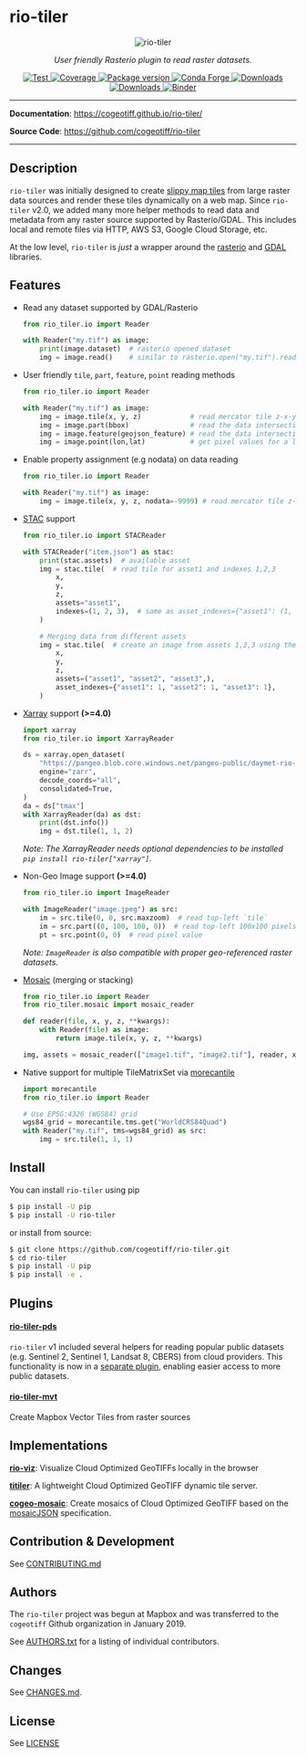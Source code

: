 # rio-tiler

<p align="center">
  <img src="https://user-images.githubusercontent.com/10407788/88133997-77560f00-cbb1-11ea-874c-a8f1d123a9df.jpg" style="max-width: 800px;" alt="rio-tiler"></a>
</p>
<p align="center">
  <em>User friendly Rasterio plugin to read raster datasets.</em>
</p>
<p align="center">
  <a href="https://github.com/cogeotiff/rio-tiler/actions?query=workflow%3ACI" target="_blank">
      <img src="https://github.com/cogeotiff/rio-tiler/workflows/CI/badge.svg" alt="Test">
  </a>
  <a href="https://codecov.io/gh/cogeotiff/rio-tiler" target="_blank">
      <img src="https://codecov.io/gh/cogeotiff/rio-tiler/branch/main/graph/badge.svg" alt="Coverage">
  </a>
  <a href="https://pypi.org/project/rio-tiler" target="_blank">
      <img src="https://img.shields.io/pypi/v/rio-tiler?color=%2334D058&label=pypi%20package" alt="Package version">
  </a>
  <a href="https://anaconda.org/conda-forge/rio-tiler" target="_blank">
      <img src="https://img.shields.io/conda/v/conda-forge/rio-tiler.svg" alt="Conda Forge">
  </a>
  <a href="https://pypistats.org/packages/rio-tiler" target="_blank">
      <img src="https://img.shields.io/pypi/dm/rio-tiler.svg" alt="Downloads">
  </a>
  <a href="https://github.com/cogeotiff/rio-tiler/blob/main/LICENSE.txt" target="_blank">
      <img src="https://img.shields.io/github/license/cogeotiff/rio-tiler.svg" alt="Downloads">
  </a>
  <a href="https://mybinder.org/v2/gh/cogeotiff/rio-tiler/main?filepath=docs%2Fexamples%2F" target="_blank" alt="Binder">
      <img src="https://mybinder.org/badge_logo.svg" alt="Binder">
  </a>
</p>

---

**Documentation**: <a href="https://cogeotiff.github.io/rio-tiler/" target="_blank">https://cogeotiff.github.io/rio-tiler/</a>

**Source Code**: <a href="https://github.com/cogeotiff/rio-tiler" target="_blank">https://github.com/cogeotiff/rio-tiler</a>

---

## Description

`rio-tiler` was initially designed to create [slippy map
tiles](https://en.wikipedia.org/wiki/Tiled_web_map) from large raster data
sources and render these tiles dynamically on a web map. Since `rio-tiler` v2.0, we added many more helper methods to read
data and metadata from any raster source supported by Rasterio/GDAL.
This includes local and remote files via HTTP, AWS S3, Google Cloud Storage,
etc.

At the low level, `rio-tiler` is *just* a wrapper around the [rasterio](https://github.com/rasterio/rasterio) and [GDAL](https://github.com/osgeo/gdal) libraries.

## Features

- Read any dataset supported by GDAL/Rasterio

    ```python
    from rio_tiler.io import Reader

    with Reader("my.tif") as image:
        print(image.dataset)  # rasterio opened dataset
        img = image.read()    # similar to rasterio.open("my.tif").read() but returns a rio_tiler.models.ImageData object
    ```

- User friendly `tile`, `part`, `feature`, `point` reading methods

    ```python
    from rio_tiler.io import Reader

    with Reader("my.tif") as image:
        img = image.tile(x, y, z)            # read mercator tile z-x-y
        img = image.part(bbox)               # read the data intersecting a bounding box
        img = image.feature(geojson_feature) # read the data intersecting a geojson feature
        img = image.point(lon,lat)           # get pixel values for a lon/lat coordinates
    ```

- Enable property assignment (e.g nodata) on data reading

    ```python
    from rio_tiler.io import Reader

    with Reader("my.tif") as image:
        img = image.tile(x, y, z, nodata=-9999) # read mercator tile z-x-y
    ```

- [STAC](https://github.com/radiantearth/stac-spec) support

    ```python
    from rio_tiler.io import STACReader

    with STACReader("item.json") as stac:
        print(stac.assets)  # available asset
        img = stac.tile(  # read tile for asset1 and indexes 1,2,3
            x,
            y,
            z,
            assets="asset1",
            indexes=(1, 2, 3),  # same as asset_indexes={"asset1": (1, 2, 3)},
        )

        # Merging data from different assets
        img = stac.tile(  # create an image from assets 1,2,3 using their first band
            x,
            y,
            z,
            assets=("asset1", "asset2", "asset3",),
            asset_indexes={"asset1": 1, "asset2": 1, "asset3": 1},
        )
    ```

- [Xarray](https://xarray.dev) support **(>=4.0)**

    ```python
    import xarray
    from rio_tiler.io import XarrayReader

    ds = xarray.open_dataset(
        "https://pangeo.blob.core.windows.net/pangeo-public/daymet-rio-tiler/na-wgs84.zarr/",
        engine="zarr",
        decode_coords="all",
        consolidated=True,
    )
    da = ds["tmax"]
    with XarrayReader(da) as dst:
        print(dst.info())
        img = dst.tile(1, 1, 2)
    ```
    *Note: The XarrayReader needs optional dependencies to be installed `pip install rio-tiler["xarray"]`.*

- Non-Geo Image support **(>=4.0)**

    ```python
    from rio_tiler.io import ImageReader

    with ImageReader("image.jpeg") as src:
        im = src.tile(0, 0, src.maxzoom)  # read top-left `tile`
        im = src.part((0, 100, 100, 0))  # read top-left 100x100 pixels
        pt = src.point(0, 0)  # read pixel value
    ```

    *Note: `ImageReader` is also compatible with proper geo-referenced raster datasets.*

- [Mosaic](https://cogeotiff.github.io/rio-tiler/mosaic/) (merging or stacking)

    ```python
    from rio_tiler.io import Reader
    from rio_tiler.mosaic import mosaic_reader

    def reader(file, x, y, z, **kwargs):
        with Reader(file) as image:
            return image.tile(x, y, z, **kwargs)

    img, assets = mosaic_reader(["image1.tif", "image2.tif"], reader, x, y, z)
    ```

- Native support for multiple TileMatrixSet via [morecantile](https://developmentseed.org/morecantile/)

    ```python
    import morecantile
    from rio_tiler.io import Reader

    # Use EPSG:4326 (WGS84) grid
    wgs84_grid = morecantile.tms.get("WorldCRS84Quad")
    with Reader("my.tif", tms=wgs84_grid) as src:
        img = src.tile(1, 1, 1)
    ```

## Install

You can install `rio-tiler` using pip

```bash
$ pip install -U pip
$ pip install -U rio-tiler
```

or install from source:

```bash
$ git clone https://github.com/cogeotiff/rio-tiler.git
$ cd rio-tiler
$ pip install -U pip
$ pip install -e .
```

## Plugins

#### [**rio-tiler-pds**][rio-tiler-pds]

[rio-tiler-pds]: https://github.com/cogeotiff/rio-tiler-pds

`rio-tiler` v1 included several helpers for reading popular public datasets (e.g. Sentinel 2, Sentinel 1, Landsat 8, CBERS) from cloud providers. This functionality is now in a [separate plugin][rio-tiler-pds], enabling easier access to more public datasets.

#### [**rio-tiler-mvt**][rio-tiler-mvt]

Create Mapbox Vector Tiles from raster sources

[rio-tiler-mvt]: https://github.com/cogeotiff/rio-tiler-mvt

## Implementations

[**rio-viz**][rio-viz]: Visualize Cloud Optimized GeoTIFFs locally in the browser

[**titiler**][titiler]: A lightweight Cloud Optimized GeoTIFF dynamic tile server.

[**cogeo-mosaic**][cogeo-mosaic]: Create mosaics of Cloud Optimized GeoTIFF based on the [mosaicJSON][mosaicjson_spec] specification.

[rio-viz]: https://github.com/developmentseed/rio-viz
[titiler]: https://github.com/developmentseed/titiler
[cogeo-mosaic]: https://github.com/developmentseed/cogeo-mosaic
[mosaicjson_spec]: https://github.com/developmentseed/mosaicjson-spec

## Contribution & Development

See [CONTRIBUTING.md](https://github.com/cogeotiff/rio-tiler/blob/main/CONTRIBUTING.md)

## Authors

The `rio-tiler` project was begun at Mapbox and was transferred to the `cogeotiff` Github organization in January 2019.

See [AUTHORS.txt](https://github.com/cogeotiff/rio-tiler/blob/main/AUTHORS.txt) for a listing of individual contributors.

## Changes

See [CHANGES.md](https://github.com/cogeotiff/rio-tiler/blob/main/CHANGES.md).

## License

See [LICENSE](https://github.com/cogeotiff/rio-tiler/blob/main/LICENSE)
